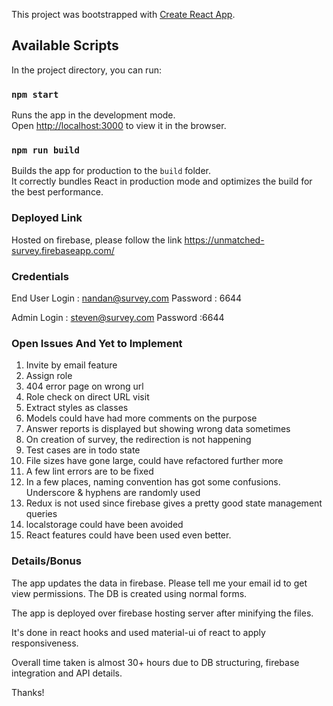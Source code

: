 This project was bootstrapped with [Create React App](https://github.com/facebook/create-react-app).

## Available Scripts

In the project directory, you can run:

### `npm start`

Runs the app in the development mode.<br />
Open [http://localhost:3000](http://localhost:3000) to view it in the browser.

### `npm run build`

Builds the app for production to the `build` folder.<br />
It correctly bundles React in production mode and optimizes the build for the best performance.

### Deployed Link

Hosted on firebase, please follow the link
https://unmatched-survey.firebaseapp.com/

### Credentials 

End User Login : nandan@survey.com
Password : 6644

Admin Login : steven@survey.com
Password :6644

### Open Issues And Yet to Implement
1. Invite by email feature
2. Assign role
3. 404 error page on wrong url
4. Role check on direct URL visit
5. Extract styles as classes
6. Models could have had more comments on the purpose
7. Answer reports is displayed but showing wrong data sometimes
8. On creation of survey, the redirection is not happening
9. Test cases are in todo state
10. File sizes have gone large, could have refactored further more
11. A few lint errors are to be fixed
12. In a few places, naming convention has got some confusions. Underscore & hyphens are randomly used
13. Redux is not used since firebase gives a pretty good state management queries
14. localstorage could have been avoided
15. React features could have been used even better.

### Details/Bonus

The app updates the data in firebase. Please tell me your email id to get view permissions.
The DB is created using normal forms.

The app is deployed over firebase hosting server after minifying the files.

It's done in react hooks and used material-ui of react to apply responsiveness.

Overall time taken is almost 30+ hours due to DB structuring, firebase integration and API details.

Thanks!

